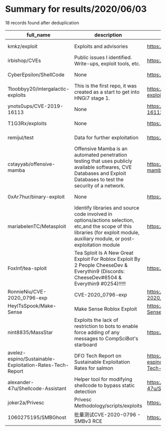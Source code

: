 
# Summary for results/2020/06/03
    
18 records found after deduplication

| full_name | description | html_url | matched_list | matched_count | pushed_at | size | stargazers_count | language | forks_count |
|----------------------------------------------------------|----------------------------------------------------------------------------------------------------------------------------------------------------------------------------------|-----------------------------------------------------------------------------|-----------------------|-----------------|---------------------------|--------|--------------------|------------|---------------|
| kmkz/exploit | Exploits and advisories | https://github.com/kmkz/exploit | ['exploit'] | 1 | 2020-06-03 15:11:50+00:00 | 300 | 181 | Perl | 67 |
| irbishop/CVEs | Public issues I identified. Write-ups, exploit tools, etc. | https://github.com/irbishop/CVEs | ['exploit'] | 1 | 2020-06-03 23:18:50+00:00 | 1499 | 2 | Python | 2 |
| CyberEpsilon/ShellCode | None | https://github.com/CyberEpsilon/ShellCode | ['shellcode'] | 1 | 2020-06-03 18:25:36+00:00 | 0 | 0 | | 0 |
| Ttoobbyy20/intergalactic-exploits | This is the first repo, it was created as a start to get into HNGi7 stage 1. | https://github.com/Ttoobbyy20/intergalactic-exploits | ['exploit'] | 1 | 2020-06-03 17:25:34+00:00 | 0 | 0 | | 0 |
| ynots0ups/CVE-2019-16113 | None | https://github.com/ynots0ups/CVE-2019-16113 | ['cve-2'] | 1 | 2020-06-03 15:52:10+00:00 | 5 | 5 | Python | 3 |
| T1G3Rx/exploits | None | https://github.com/T1G3Rx/exploits | ['exploit'] | 1 | 2020-06-03 15:32:42+00:00 | 44 | 0 | | 0 |
| remijul/test | Data for further exploitation | https://github.com/remijul/test | ['exploit'] | 1 | 2020-06-03 14:31:45+00:00 | 0 | 0 | | 0 |
| cstayyab/offensive-mamba | Offensive Mamba is an automated penetration testing that uses publicly available softwares, CVE Databases and Exploit Databases to test the security of a network. | https://github.com/cstayyab/offensive-mamba | ['exploit'] | 1 | 2020-06-03 12:45:11+00:00 | 1768 | 0 | Python | 2 |
| 0xAr7hur/binary-exploit | None | https://github.com/0xAr7hur/binary-exploit | ['exploit'] | 1 | 2020-06-03 10:11:31+00:00 | 5 | 0 | | 0 |
| mariabelenTC/Metasploit | Identify libraries and source code involved in options/actions selection, etc,and the scope of this libraries (for exploit module, auxiliary module, or post-exploitation module | https://github.com/mariabelenTC/Metasploit | ['exploit'] | 1 | 2020-06-03 10:00:00+00:00 | 15 | 0 | Ruby | 0 |
| FoxInf/tea-sploit | Tea Sploit Is A New Great Exploit For Roblox Exploit By 2 People CheeseDev & Everythin9 (Discords: CheeseDev#6504 & Everythin9 #0254)!!!!! | https://github.com/FoxInf/tea-sploit | ['exploit', 'sploit'] | 2 | 2020-06-03 07:58:43+00:00 | 3 | 0 | nan | 0 |
| RonnieNiu/CVE-2020_0796-exp | CVE-2020_0796-exp | https://github.com/RonnieNiu/CVE-2020_0796-exp | ['cve-2'] | 1 | 2020-06-03 05:02:15+00:00 | 11 | 3 | Python | 0 |
| HeyITsSpook/Make-Sense | Make Sense Roblox Exploit | https://github.com/HeyITsSpook/Make-Sense | ['exploit'] | 1 | 2020-06-03 03:35:12+00:00 | 0 | 0 | | 0 |
| nint8835/MassStar | Exploits the lack of restriction to bots to enable force adding of any messages to CompSciBot's starboard | https://github.com/nint8835/MassStar | ['exploit'] | 1 | 2020-06-03 23:06:54+00:00 | 6 | 1 | Go | 0 |
| avelez-espino/Sustainable-Exploitation-Rates-Tech-Report | DFO Tech Report on Sustainable Exploitation Rates for salmon | https://github.com/avelez-espino/Sustainable-Exploitation-Rates-Tech-Report | ['exploit'] | 1 | 2020-06-03 21:33:34+00:00 | 17 | 0 | TeX | 1 |
| alexander-47u/Shellcode-Assistant | Helper tool for modifying shellcode to bypass static detection | https://github.com/alexander-47u/Shellcode-Assistant | ['shellcode'] | 1 | 2020-06-03 13:07:03+00:00 | 2688 | 5 | Python | 0 |
| joker2a/Privesc | Privesc Methodology/scripts/exploits | https://github.com/joker2a/Privesc | ['exploit'] | 1 | 2020-06-03 09:29:32+00:00 | 49439 | 2 | PowerShell | 0 |
| 1060275195/SMBGhost | 批量测试CVE-2020-0796 - SMBv3 RCE | https://github.com/1060275195/SMBGhost | ['rce'] | 1 | 2020-06-03 04:01:29+00:00 | 16 | 0 | nan | 0 |
